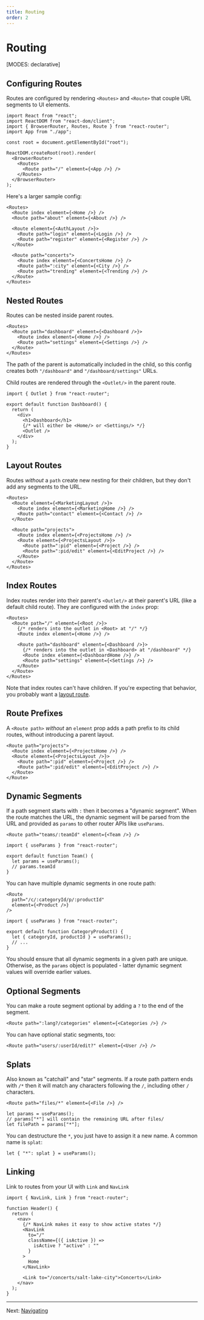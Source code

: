 ```yaml
---
title: Routing
order: 2
---
```


# Routing

[MODES: declarative]

## Configuring Routes

Routes are configured by rendering `<Routes>` and `<Route>` that couple URL segments to UI elements.

```tsx
import React from "react";
import ReactDOM from "react-dom/client";
import { BrowserRouter, Routes, Route } from "react-router";
import App from "./app";

const root = document.getElementById("root");

ReactDOM.createRoot(root).render(
  <BrowserRouter>
    <Routes>
      <Route path="/" element={<App />} />
    </Routes>
  </BrowserRouter>
);
```

Here's a larger sample config:

```tsx
<Routes>
  <Route index element={<Home />} />
  <Route path="about" element={<About />} />

  <Route element={<AuthLayout />}>
    <Route path="login" element={<Login />} />
    <Route path="register" element={<Register />} />
  </Route>

  <Route path="concerts">
    <Route index element={<ConcertsHome />} />
    <Route path=":city" element={<City />} />
    <Route path="trending" element={<Trending />} />
  </Route>
</Routes>
```

## Nested Routes

Routes can be nested inside parent routes.

```tsx
<Routes>
  <Route path="dashboard" element={<Dashboard />}>
    <Route index element={<Home />} />
    <Route path="settings" element={<Settings />} />
  </Route>
</Routes>
```

The path of the parent is automatically included in the child, so this config creates both `"/dashboard"` and `"/dashboard/settings"` URLs.

Child routes are rendered through the `<Outlet/>` in the parent route.

```tsx filename=app/dashboard.tsx
import { Outlet } from "react-router";

export default function Dashboard() {
  return (
    <div>
      <h1>Dashboard</h1>
      {/* will either be <Home/> or <Settings/> */}
      <Outlet />
    </div>
  );
}
```

## Layout Routes

Routes _without_ a `path` create new nesting for their children, but they don't add any segments to the URL.

```tsx lines=[2,9]
<Routes>
  <Route element={<MarketingLayout />}>
    <Route index element={<MarketingHome />} />
    <Route path="contact" element={<Contact />} />
  </Route>

  <Route path="projects">
    <Route index element={<ProjectsHome />} />
    <Route element={<ProjectsLayout />}>
      <Route path=":pid" element={<Project />} />
      <Route path=":pid/edit" element={<EditProject />} />
    </Route>
  </Route>
</Routes>
```

## Index Routes

Index routes render into their parent's `<Outlet/>` at their parent's URL (like a default child route). They are configured with the `index` prop:

```tsx lines=[4,8]
<Routes>
  <Route path="/" element={<Root />}>
    {/* renders into the outlet in <Root> at "/" */}
    <Route index element={<Home />} />

    <Route path="dashboard" element={<Dashboard />}>
      {/* renders into the outlet in <Dashboard> at "/dashboard" */}
      <Route index element={<DashboardHome />} />
      <Route path="settings" element={<Settings />} />
    </Route>
  </Route>
</Routes>
```

Note that index routes can't have children. If you're expecting that behavior, you probably want a [layout route](#layout-routes).

## Route Prefixes

A `<Route path>` _without_ an `element` prop adds a path prefix to its child routes, without introducing a parent layout.

```tsx filename=app/routes.ts lines=[1]
<Route path="projects">
  <Route index element={<ProjectsHome />} />
  <Route element={<ProjectsLayout />}>
    <Route path=":pid" element={<Project />} />
    <Route path=":pid/edit" element={<EditProject />} />
  </Route>
</Route>
```

## Dynamic Segments

If a path segment starts with `:` then it becomes a "dynamic segment". When the route matches the URL, the dynamic segment will be parsed from the URL and provided as `params` to other router APIs like `useParams`.

```tsx
<Route path="teams/:teamId" element={<Team />} />
```

```tsx filename=app/team.tsx
import { useParams } from "react-router";

export default function Team() {
  let params = useParams();
  // params.teamId
}
```

You can have multiple dynamic segments in one route path:

```tsx
<Route
  path="/c/:categoryId/p/:productId"
  element={<Product />}
/>
```

```tsx filename=app/category-product.tsx
import { useParams } from "react-router";

export default function CategoryProduct() {
  let { categoryId, productId } = useParams();
  // ...
}
```

You should ensure that all dynamic segments in a given path are unique. Otherwise, as the `params` object is populated - latter dynamic segment values will override earlier values.

## Optional Segments

You can make a route segment optional by adding a `?` to the end of the segment.

```tsx
<Route path=":lang?/categories" element={<Categories />} />
```

You can have optional static segments, too:

```tsx
<Route path="users/:userId/edit?" element={<User />} />
```

## Splats

Also known as "catchall" and "star" segments. If a route path pattern ends with `/*` then it will match any characters following the `/`, including other `/` characters.

```tsx
<Route path="files/*" element={<File />} />
```

```tsx
let params = useParams();
// params["*"] will contain the remaining URL after files/
let filePath = params["*"];
```

You can destructure the `*`, you just have to assign it a new name. A common name is `splat`:

```tsx
let { "*": splat } = useParams();
```

## Linking

Link to routes from your UI with `Link` and `NavLink`

```tsx
import { NavLink, Link } from "react-router";

function Header() {
  return (
    <nav>
      {/* NavLink makes it easy to show active states */}
      <NavLink
        to="/"
        className={({ isActive }) =>
          isActive ? "active" : ""
        }
      >
        Home
      </NavLink>

      <Link to="/concerts/salt-lake-city">Concerts</Link>
    </nav>
  );
}
```

---

Next: [Navigating](./navigating)
